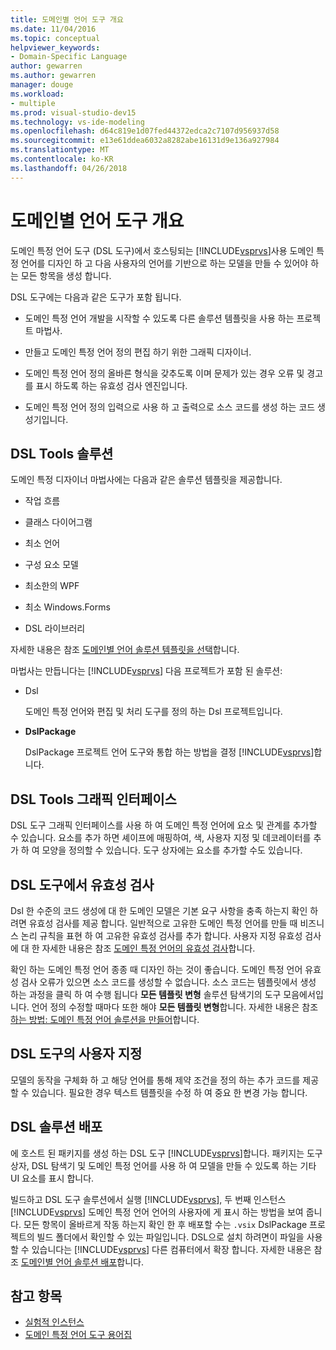 ```yaml
---
title: 도메인별 언어 도구 개요
ms.date: 11/04/2016
ms.topic: conceptual
helpviewer_keywords:
- Domain-Specific Language
author: gewarren
ms.author: gewarren
manager: douge
ms.workload:
- multiple
ms.prod: visual-studio-dev15
ms.technology: vs-ide-modeling
ms.openlocfilehash: d64c819e1d07fed44372edca2c7107d956937d58
ms.sourcegitcommit: e13e61ddea6032a8282abe16131d9e136a927984
ms.translationtype: MT
ms.contentlocale: ko-KR
ms.lasthandoff: 04/26/2018
---
```

# <a name="overview-of-domain-specific-language-tools"></a>도메인별 언어 도구 개요
도메인 특정 언어 도구 (DSL 도구)에서 호스팅되는 [!INCLUDE[vsprvs](../code-quality/includes/vsprvs_md.md)]사용 도메인 특정 언어를 디자인 하 고 다음 사용자의 언어를 기반으로 하는 모델을 만들 수 있어야 하는 모든 항목을 생성 합니다.

 DSL 도구에는 다음과 같은 도구가 포함 됩니다.

-   도메인 특정 언어 개발을 시작할 수 있도록 다른 솔루션 템플릿을 사용 하는 프로젝트 마법사.

-   만들고 도메인 특정 언어 정의 편집 하기 위한 그래픽 디자이너.

-   도메인 특정 언어 정의 올바른 형식을 갖추도록 이며 문제가 있는 경우 오류 및 경고를 표시 하도록 하는 유효성 검사 엔진입니다.

-   도메인 특정 언어 정의 입력으로 사용 하 고 출력으로 소스 코드를 생성 하는 코드 생성기입니다.

## <a name="the-dsl-tools-solution"></a>DSL Tools 솔루션
 도메인 특정 디자이너 마법사에는 다음과 같은 솔루션 템플릿을 제공합니다.

-   작업 흐름

-   클래스 다이어그램

-   최소 언어

-   구성 요소 모델

-   최소한의 WPF

-   최소 Windows.Forms

-   DSL 라이브러리

 자세한 내용은 참조 [도메인별 언어 솔루션 템플릿을 선택](../modeling/choosing-a-domain-specific-language-solution-template.md)합니다.

 마법사는 만듭니다는 [!INCLUDE[vsprvs](../code-quality/includes/vsprvs_md.md)] 다음 프로젝트가 포함 된 솔루션:

-   Dsl

     도메인 특정 언어와 편집 및 처리 도구를 정의 하는 Dsl 프로젝트입니다.

-   **DslPackage**

     DslPackage 프로젝트 언어 도구와 통합 하는 방법을 결정 [!INCLUDE[vsprvs](../code-quality/includes/vsprvs_md.md)]합니다.

## <a name="the-dsl-tools-graphical-interface"></a>DSL Tools 그래픽 인터페이스
 DSL 도구 그래픽 인터페이스를 사용 하 여 도메인 특정 언어에 요소 및 관계를 추가할 수 있습니다. 요소를 추가 하면 셰이프에 매핑하여, 색, 사용자 지정 및 데코레이터를 추가 하 여 모양을 정의할 수 있습니다. 도구 상자에는 요소를 추가할 수도 있습니다.

## <a name="validation-in-dsl-tools"></a>DSL 도구에서 유효성 검사
 Dsl 한 수준의 코드 생성에 대 한 도메인 모델은 기본 요구 사항을 충족 하는지 확인 하려면 유효성 검사를 제공 합니다. 일반적으로 고유한 도메인 특정 언어를 만들 때 비즈니스 논리 규칙을 표현 하 여 고유한 유효성 검사를 추가 합니다. 사용자 지정 유효성 검사에 대 한 자세한 내용은 참조 [도메인 특정 언어의 유효성 검사](../modeling/validation-in-a-domain-specific-language.md)합니다.

 확인 하는 도메인 특정 언어 종종 때 디자인 하는 것이 좋습니다. 도메인 특정 언어 유효성 검사 오류가 있으면 소스 코드를 생성할 수 없습니다. 소스 코드는 템플릿에서 생성 하는 과정을 클릭 하 여 수행 됩니다 **모든 템플릿 변형** 솔루션 탐색기의 도구 모음에서입니다. 언어 정의 수정할 때마다 또한 해야 **모든 템플릿 변형**합니다. 자세한 내용은 참조 [하는 방법: 도메인 특정 언어 솔루션을 만들어](../modeling/how-to-create-a-domain-specific-language-solution.md)합니다.

## <a name="customization-of-dsl-tools"></a>DSL 도구의 사용자 지정
 모델의 동작을 구체화 하 고 해당 언어를 통해 제약 조건을 정의 하는 추가 코드를 제공할 수 있습니다. 필요한 경우 텍스트 템플릿을 수정 하 여 중요 한 변경 가능 합니다.

## <a name="distributing-your-dsl-solution"></a>DSL 솔루션 배포
 에 호스트 된 패키지를 생성 하는 DSL 도구 [!INCLUDE[vsprvs](../code-quality/includes/vsprvs_md.md)]합니다. 패키지는 도구 상자, DSL 탐색기 및 도메인 특정 언어를 사용 하 여 모델을 만들 수 있도록 하는 기타 UI 요소를 표시 합니다.

 빌드하고 DSL 도구 솔루션에서 실행 [!INCLUDE[vsprvs](../code-quality/includes/vsprvs_md.md)], 두 번째 인스턴스 [!INCLUDE[vsprvs](../code-quality/includes/vsprvs_md.md)] 도메인 특정 언어 언어의 사용자에 게 표시 하는 방법을 보여 줍니다. 모든 항목이 올바르게 작동 하는지 확인 한 후 배포할 수는 `.vsix` DslPackage 프로젝트의 빌드 폴더에서 확인할 수 있는 파일입니다. DSL으로 설치 하려면이 파일을 사용할 수 있습니다는 [!INCLUDE[vsprvs](../code-quality/includes/vsprvs_md.md)] 다른 컴퓨터에서 확장 합니다.  자세한 내용은 참조 [도메인별 언어 솔루션 배포](../modeling/deploying-domain-specific-language-solutions.md)합니다.

## <a name="see-also"></a>참고 항목

- [실험적 인스턴스](../extensibility/the-experimental-instance.md)
- [도메인 특정 언어 도구 용어집](http://msdn.microsoft.com/ca5e84cb-a315-465c-be24-76aa3df276aa)